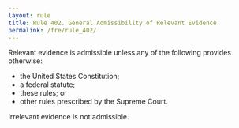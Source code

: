 ```yaml
---
layout: rule
title: Rule 402. General Admissibility of Relevant Evidence
permalink: /fre/rule_402/
---
```


Relevant evidence is admissible unless any of the following provides otherwise:


* the United States Constitution;
* a federal statute;
* these rules; or
* other rules prescribed by the Supreme Court.


Irrelevant evidence is not admissible.

